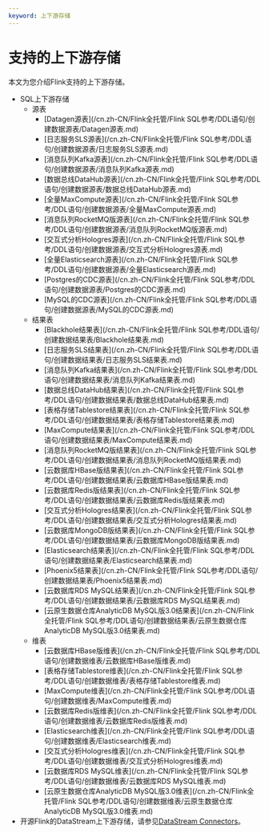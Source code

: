 ```yaml
---
keyword: 上下游存储
---
```


# 支持的上下游存储

本文为您介绍Flink支持的上下游存储。

-   SQL上下游存储
    -   源表
        -   [Datagen源表](/cn.zh-CN/Flink全托管/Flink SQL参考/DDL语句/创建数据源表/Datagen源表.md)
        -   [日志服务SLS源表](/cn.zh-CN/Flink全托管/Flink SQL参考/DDL语句/创建数据源表/日志服务SLS源表.md)
        -   [消息队列Kafka源表](/cn.zh-CN/Flink全托管/Flink SQL参考/DDL语句/创建数据源表/消息队列Kafka源表.md)
        -   [数据总线DataHub源表](/cn.zh-CN/Flink全托管/Flink SQL参考/DDL语句/创建数据源表/数据总线DataHub源表.md)
        -   [全量MaxCompute源表](/cn.zh-CN/Flink全托管/Flink SQL参考/DDL语句/创建数据源表/全量MaxCompute源表.md)
        -   [消息队列RocketMQ版源表](/cn.zh-CN/Flink全托管/Flink SQL参考/DDL语句/创建数据源表/消息队列RocketMQ版源表.md)
        -   [交互式分析Hologres源表](/cn.zh-CN/Flink全托管/Flink SQL参考/DDL语句/创建数据源表/交互式分析Hologres源表.md)
        -   [全量Elasticsearch源表](/cn.zh-CN/Flink全托管/Flink SQL参考/DDL语句/创建数据源表/全量Elasticsearch源表.md)
        -   [Postgres的CDC源表](/cn.zh-CN/Flink全托管/Flink SQL参考/DDL语句/创建数据源表/Postgres的CDC源表.md)
        -   [MySQL的CDC源表](/cn.zh-CN/Flink全托管/Flink SQL参考/DDL语句/创建数据源表/MySQL的CDC源表.md)
    -   结果表
        -   [Blackhole结果表](/cn.zh-CN/Flink全托管/Flink SQL参考/DDL语句/创建数据结果表/Blackhole结果表.md)
        -   [日志服务SLS结果表](/cn.zh-CN/Flink全托管/Flink SQL参考/DDL语句/创建数据结果表/日志服务SLS结果表.md)
        -   [消息队列Kafka结果表](/cn.zh-CN/Flink全托管/Flink SQL参考/DDL语句/创建数据结果表/消息队列Kafka结果表.md)
        -   [数据总线DataHub结果表](/cn.zh-CN/Flink全托管/Flink SQL参考/DDL语句/创建数据结果表/数据总线DataHub结果表.md)
        -   [表格存储Tablestore结果表](/cn.zh-CN/Flink全托管/Flink SQL参考/DDL语句/创建数据结果表/表格存储Tablestore结果表.md)
        -   [MaxCompute结果表](/cn.zh-CN/Flink全托管/Flink SQL参考/DDL语句/创建数据结果表/MaxCompute结果表.md)
        -   [消息队列RocketMQ版结果表](/cn.zh-CN/Flink全托管/Flink SQL参考/DDL语句/创建数据结果表/消息队列RocketMQ版结果表.md)
        -   [云数据库HBase版结果表](/cn.zh-CN/Flink全托管/Flink SQL参考/DDL语句/创建数据结果表/云数据库HBase版结果表.md)
        -   [云数据库Redis版结果表](/cn.zh-CN/Flink全托管/Flink SQL参考/DDL语句/创建数据结果表/云数据库Redis版结果表.md)
        -   [交互式分析Hologres结果表](/cn.zh-CN/Flink全托管/Flink SQL参考/DDL语句/创建数据结果表/交互式分析Hologres结果表.md)
        -   [云数据库MongoDB版结果表](/cn.zh-CN/Flink全托管/Flink SQL参考/DDL语句/创建数据结果表/云数据库MongoDB版结果表.md)
        -   [Elasticsearch结果表](/cn.zh-CN/Flink全托管/Flink SQL参考/DDL语句/创建数据结果表/Elasticsearch结果表.md)
        -   [Phoenix5结果表](/cn.zh-CN/Flink全托管/Flink SQL参考/DDL语句/创建数据结果表/Phoenix5结果表.md)
        -   [云数据库RDS MySQL结果表](/cn.zh-CN/Flink全托管/Flink SQL参考/DDL语句/创建数据结果表/云数据库RDS MySQL结果表.md)
        -   [云原生数据仓库AnalyticDB MySQL版3.0结果表](/cn.zh-CN/Flink全托管/Flink SQL参考/DDL语句/创建数据结果表/云原生数据仓库AnalyticDB MySQL版3.0结果表.md)
    -   维表
        -   [云数据库HBase版维表](/cn.zh-CN/Flink全托管/Flink SQL参考/DDL语句/创建数据维表/云数据库HBase版维表.md)
        -   [表格存储Tablestore维表](/cn.zh-CN/Flink全托管/Flink SQL参考/DDL语句/创建数据维表/表格存储Tablestore维表.md)
        -   [MaxCompute维表](/cn.zh-CN/Flink全托管/Flink SQL参考/DDL语句/创建数据维表/MaxCompute维表.md)
        -   [云数据库Redis版维表](/cn.zh-CN/Flink全托管/Flink SQL参考/DDL语句/创建数据维表/云数据库Redis版维表.md)
        -   [Elasticsearch维表](/cn.zh-CN/Flink全托管/Flink SQL参考/DDL语句/创建数据维表/Elasticsearch维表.md)
        -   [交互式分析Hologres维表](/cn.zh-CN/Flink全托管/Flink SQL参考/DDL语句/创建数据维表/交互式分析Hologres维表.md)
        -   [云数据库RDS MySQL维表](/cn.zh-CN/Flink全托管/Flink SQL参考/DDL语句/创建数据维表/云数据库RDS MySQL维表.md)
        -   [云原生数据仓库AnalyticDB MySQL版3.0维表](/cn.zh-CN/Flink全托管/Flink SQL参考/DDL语句/创建数据维表/云原生数据仓库AnalyticDB MySQL版3.0维表.md)
-   开源Flink的DataStream上下游存储，请参见[DataStream Connectors](https://ci.apache.org/projects/flink/flink-docs-release-1.11/dev/connectors/)。

